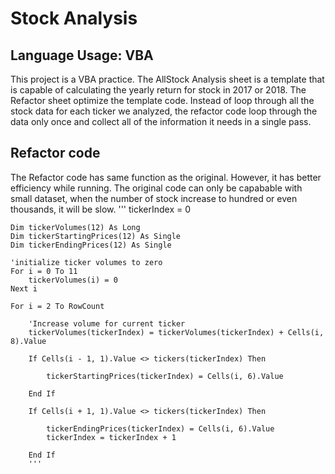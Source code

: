 # Stock Analysis 
## Language Usage: VBA
This project is a VBA practice. The AllStock Analysis sheet is a template that is capable of calculating the yearly return for stock in 2017 or 2018.
The Refactor sheet optimize the template code. Instead of loop through all the stock data for each ticker we analyzed, the refactor code loop through the data only once and collect all of the information it needs in a single pass. 


## Refactor code
The Refactor code has same function as the original. However, it has better efficiency while running. The original code can only be capabable with small dataset, when the number of stock increase to hundred or even thousands, it will be slow. 
'''
tickerIndex = 0
    
    Dim tickerVolumes(12) As Long
    Dim tickerStartingPrices(12) As Single
    Dim tickerEndingPrices(12) As Single
    
    'initialize ticker volumes to zero
    For i = 0 To 11
        tickerVolumes(i) = 0
    Next i
        
    For i = 2 To RowCount
    
        'Increase volume for current ticker
        tickerVolumes(tickerIndex) = tickerVolumes(tickerIndex) + Cells(i, 8).Value
        
        If Cells(i - 1, 1).Value <> tickers(tickerIndex) Then
            
            tickerStartingPrices(tickerIndex) = Cells(i, 6).Value
            
        End If
        
        If Cells(i + 1, 1).Value <> tickers(tickerIndex) Then
            
            tickerEndingPrices(tickerIndex) = Cells(i, 6).Value
            tickerIndex = tickerIndex + 1
            
        End If
        '''
